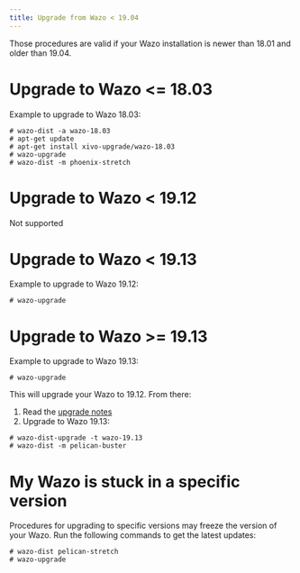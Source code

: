 ```yaml
---
title: Upgrade from Wazo < 19.04
---
```


Those procedures are valid if your Wazo installation is newer than 18.01 and older than 19.04.

# Upgrade to Wazo <= 18.03

Example to upgrade to Wazo 18.03:

```shell
# wazo-dist -a wazo-18.03
# apt-get update
# apt-get install xivo-upgrade/wazo-18.03
# wazo-upgrade
# wazo-dist -m phoenix-stretch
```

# Upgrade to Wazo < 19.12

Not supported

# Upgrade to Wazo < 19.13

Example to upgrade to Wazo 19.12:

```shell
# wazo-upgrade
```

# Upgrade to Wazo >= 19.13

Example to upgrade to Wazo 19.13:

```shell
# wazo-upgrade
```

This will upgrade your Wazo to 19.12. From there:

1.  Read the [upgrade notes](/uc-doc/upgrade/upgrade_notes)
2.  Upgrade to Wazo 19.13:

```shell
# wazo-dist-upgrade -t wazo-19.13
# wazo-dist -m pelican-buster
```

# My Wazo is stuck in a specific version

Procedures for upgrading to specific versions may freeze the version of your Wazo. Run the following
commands to get the latest updates:

```shell
# wazo-dist pelican-stretch
# wazo-upgrade
```
